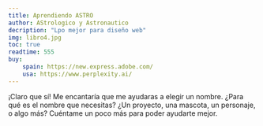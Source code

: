 ```yaml
---
title: Aprendiendo ASTRO
author: AStrologico y Astronautico
decription: "Lpo mejor para diseño web"
img: libro4.jpg
toc: true
readtime: 555
buy:
    spain: https://new.express.adobe.com/
    usa: https://www.perplexity.ai/
---
```



¡Claro que sí! Me encantaría que me ayudaras a elegir un nombre. ¿Para qué es el nombre que necesitas? ¿Un proyecto, una mascota, un personaje, o algo más? Cuéntame un poco más para poder ayudarte mejor.